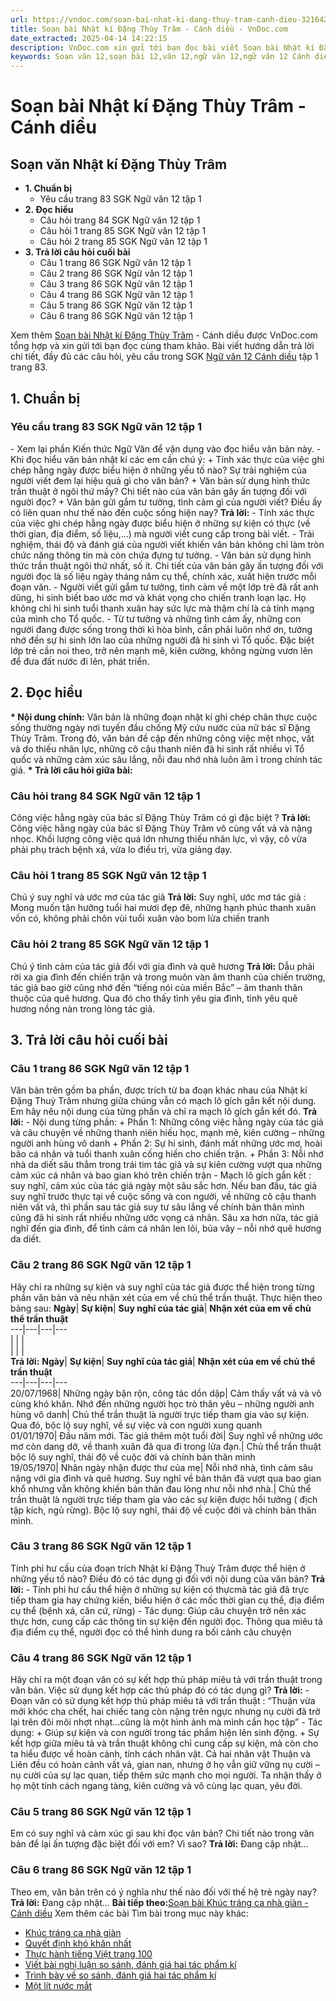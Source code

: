 ```yaml
---
url: https://vndoc.com/soan-bai-nhat-ki-dang-thuy-tram-canh-dieu-321642
title: Soạn bài Nhật kí Đặng Thùy Trâm - Cánh diều - VnDoc.com
date_extracted: 2025-04-14 14:22:15
description: VnDoc.com xin gửi tới bạn đọc bài viết Soạn bài Nhật kí Đặng Thùy Trâm - Cánh diều. Mời các bạn cùng tham khảo chi tiết.
keywords: Soạn văn 12,soạn bài 12,văn 12,ngữ văn 12,ngữ văn 12 Cánh diều,soạn ngữ văn 12,giải ngữ văn 12,soạn văn 12 Cánh diều,soạn văn 12 Cánh diều ngắn nhất,soạn bài 12 cánh diều,soạn văn 12 tập 1 trang 83 Cánh diều,Soạn bài Nhật kí Đặng Thùy Trâm Cánh diều,Soạn bài Nhật kí Đặng Thùy Trâm,Soạn bài Nhật kí Đặng Thùy Trâm ngắn nhất,Soạn văn Nhật kí Đặng Thùy Trâm,Nhật kí Đặng Thùy Trâm,soạn văn 12 tập 1 trang 83
---
```


# Soạn bài Nhật kí Đặng Thùy Trâm - Cánh diều
## Soạn văn Nhật kí Đặng Thùy Trâm
  * **1\. Chuẩn bị**
    * Yêu cầu trang 83 SGK Ngữ văn 12 tập 1
  * **2\. Đọc hiểu**
    * Câu hỏi trang 84 SGK Ngữ văn 12 tập 1
    * Câu hỏi 1 trang 85 SGK Ngữ văn 12 tập 1
    * Câu hỏi 2 trang 85 SGK Ngữ văn 12 tập 1
  * **3\. Trả lời câu hỏi cuối bài**
    * Câu 1 trang 86 SGK Ngữ văn 12 tập 1
    * Câu 2 trang 86 SGK Ngữ văn 12 tập 1
    * Câu 3 trang 86 SGK Ngữ văn 12 tập 1
    * Câu 4 trang 86 SGK Ngữ văn 12 tập 1
    * Câu 5 trang 86 SGK Ngữ văn 12 tập 1
    * Câu 6 trang 86 SGK Ngữ văn 12 tập 1

Xem thêm
[Soạn bài Nhật kí Đặng Thùy Trâm](<https://vndoc.com/soan-bai-nhat-ki-dang-thuy-tram-canh-dieu-321642>) \- Cánh diều được VnDoc.com tổng hợp và xin gửi tới bạn đọc cùng tham khảo. Bài viết hướng dẫn trả lời chi tiết, đầy đủ các câu hỏi, yêu cầu trong SGK [Ngữ văn 12 Cánh diều](<https://vndoc.com/soan-van-12-canh-dieu>) tập 1 trang 83.
## 1\. Chuẩn bị
### Yêu cầu trang 83 SGK Ngữ văn 12 tập 1
\- Xem lại phần Kiến thức Ngữ Văn để vận dụng vào đọc hiểu văn bản này.
\- Khi đọc hiểu văn bản nhật kí các em cần chú ý:
\+ Tính xác thực của việc ghi chép hằng ngày được biểu hiện ở những yếu tố nào? Sự trải nghiệm của người viết đem lại hiệu quả gì cho văn bản?
\+ Văn bản sử dụng hình thức trần thuật ở ngôi thứ mấy? Chi tiết nào của văn bản gây ấn tượng đối với người đọc?
\+ Văn bản gửi gắm tư tưởng, tình cảm gì của người viết? Điều ấy có liên quan như thế nào đến cuộc sống hiện nay?
**Trả lời:**
\- Tính xác thực của việc ghi chép hằng ngày được biểu hiện ở những sự kiện có thực \(về thời gian, địa điểm, số liệu,...\) mà người viết cung cấp trong bài viết.
\- Trải nghiệm, thái độ và đánh giá của người viết khiến văn bản không chỉ làm tròn chức năng thông tin mà còn chứa đựng tư tưởng.
\- Văn bản sử dụng hình thức trần thuật ngôi thứ nhất, số ít. Chi tiết của văn bản gây ấn tượng đối với người đọc là số liệu ngày tháng năm cụ thể, chính xác, xuất hiện trước mỗi đoạn văn.
\- Người viết gửi gắm tư tưởng, tình cảm về một lớp trẻ đã rất anh dũng, hi sinh biết bao ước mơ và khát vọng cho chiến tranh loạn lạc. Họ không chỉ hi sinh tuổi thanh xuân hay sức lực mà thậm chí là cả tính mạng của mình cho Tổ quốc.
\- Từ tư tưởng và những tình cảm ấy, những con người đang được sống trong thời kì hòa bình, cần phải luôn nhớ ơn, tưởng nhớ đến sự hi sinh lớn lao của những người đã hi sinh vì Tổ quốc. Đặc biệt lớp trẻ cần noi theo, trở nên mạnh mẽ, kiên cường, không ngừng vươn lên để đưa đất nước đi lên, phát triển.
## 2\. Đọc hiểu
**\* Nội dung chính:** Văn bản là những đoạn nhật kí ghi chép chân thực cuộc sống thường ngày nơi tuyến đầu chống Mỹ cứu nước của nữ bác sĩ Đặng Thùy Trâm. Trong đó, văn bản đề cập đến những công việc mệt nhọc, vất vả do thiếu nhân lực, những cô cậu thanh niên đã hi sinh rất nhiều vì Tổ quốc và những cảm xúc sâu lắng, nỗi đau nhớ nhà luôn âm ỉ trong chính tác giả.
**\* Trả lời câu hỏi giữa bài:**
### Câu hỏi trang 84 SGK Ngữ văn 12 tập 1
Công việc hằng ngày của bác sĩ Đặng Thùy Trâm có gì đặc biệt ?
**Trả lời:**
Công việc hằng ngày của bác sĩ Đặng Thùy Trâm vô cùng vất vả và nặng nhọc. Khối lượng công việc quá lớn nhưng thiếu nhân lực, vì vậy, cô vừa phải phụ trách bệnh xá, vừa lo điều trị, vừa giảng dạy.
### Câu hỏi 1 trang 85 SGK Ngữ văn 12 tập 1
Chú ý suy nghĩ và ước mơ của tác giả
**Trả lời:**
Suy nghĩ, ước mơ tác giả : Mong muốn tận hưởng tuổi hai mươi đẹp đẽ, những hạnh phúc thanh xuân vốn có, không phải chôn vùi tuổi xuân vào bom lửa chiến tranh
### Câu hỏi 2 trang 85 SGK Ngữ văn 12 tập 1
Chú ý tình cảm của tác giả đối với gia đình và quê hương
**Trả lời:**
Dẫu phải rời xa gia đình đến chiến trận và trong muôn vàn âm thanh của chiến trường, tác giả bao giờ cũng nhớ đến “tiếng nói của miền Bắc” – âm thanh thân thuộc của quê hương. Qua đó cho thấy tình yêu gia đình, tình yêu quê hương nồng nàn trong lòng tác giả.
## 3\. Trả lời câu hỏi cuối bài
### Câu 1 trang 86 SGK Ngữ văn 12 tập 1
Văn bản trên gồm ba phần, được trích từ ba đoạn khác nhau của Nhật kí Đặng Thuỳ Trâm nhưng giữa chúng vẫn có mạch lô gích gắn kết nội dung. Em hãy nêu nội dung của từng phần và chỉ ra mạch lô gích gắn kết đó.
**Trả lời:**
\- Nội dung từng phần:
\+ Phần 1: Những công việc hằng ngày của tác giả và câu chuyện về những thanh niên hiếu học, mạnh mẽ, kiên cường – những người anh hùng vô danh
\+ Phần 2: Sự hi sinh, đánh mất những ước mơ, hoài bão cá nhân và tuổi thanh xuân cống hiến cho chiến trận.
\+ Phần 3: Nỗi nhớ nhà da diết sâu thẳm trong trái tim tác giả và sự kiên cường vượt qua những cảm xúc cá nhân và bao gian khó trên chiến trận
\- Mạch lô gích gắn kết : suy nghĩ, cảm xúc của tác giả ngày một sâu sắc hơn. Nếu ban đầu, tác giả suy nghĩ trước thực tại về cuộc sống và con người, về những cô cậu thanh niên vất vả, thì phần sau tác giả suy tư sâu lắng về chính bản thân mình cũng đã hi sinh rất nhiều những ước vọng cá nhân. Sâu xa hơn nữa, tác giả nghĩ đến gia đình, để tình cảm cá nhân len lỏi, bủa vây – nỗi nhớ quê hương da diết.
### Câu 2 trang 86 SGK Ngữ văn 12 tập 1
Hãy chỉ ra những sự kiện và suy nghĩ của tác giả được thể hiện trong từng phần văn bản và nêu nhận xét của em về chủ thể trần thuật. Thực hiện theo bảng sau:
**Ngày**| **Sự kiện**| **Suy nghĩ của tác giả**| **Nhận xét của em về chủ thể trần thuật**  
---|---|---|---  
| | |   
| | |   
**Trả lời:**
**Ngày**| **Sự kiện**| **Suy nghĩ của tác giả**| **Nhận xét của em về chủ thể trần thuật**  
---|---|---|---  
20/07/1968| Những ngày bận rộn, công tác dồn dập| Cảm thấy vất vả và vô cùng khó khăn. Nhớ đến những người học trò thân yêu – những người anh hùng vô danh| Chủ thể trần thuật là người trực tiếp tham gia vào sự kiện. Qua đó, bộc lộ suy nghĩ, về sự việc và con người xung quanh  
01/01/1970| Đầu năm mới. Tác giả thêm một tuổi đời| Suy nghĩ về những ước mơ còn dang dở, về thanh xuân đã qua đi trong lửa đạn.| Chủ thể trần thuật bộc lộ suy nghĩ, thái độ về cuộc đời và chính bản thân mình  
19/05/1970| Nhân ngày nhận được thư của mẹ| Nỗi nhớ nhà, tình cảm sâu nặng với gia đình và quê hương. Suy nghĩ về bản thân đã vượt qua bao gian khổ nhưng vẫn không khiến bản thân đau lòng như nỗi nhớ nhà.| Chủ thể trần thuật là người trực tiếp tham gia vào các sự kiện được hồi tưởng \( địch tập kích, ngủ rừng\). Bộc lộ suy nghĩ, thái độ về cuộc đời và chính bản thân mình.  
### Câu 3 trang 86 SGK Ngữ văn 12 tập 1
Tính phi hư cấu của đoạn trích Nhật kí Đặng Thuỳ Trâm được thể hiện ở những yếu tố nào? Điều đó có tác dụng gì đối với nội dung của văn bản?
**Trả lời:**
\- Tính phi hư cấu thể hiện ở những sự kiện có thựcmà tác giả đã trực tiếp tham gia hay chứng kiến, biểu hiện ở các mốc thời gian cụ thể, địa điểm cụ thể \(bệnh xá, căn cứ, rừng\)
\- Tác dụng: Giúp câu chuyện trở nên xác thực hơn, cung cấp các thông tin sự kiện đến người đọc. Thông qua miêu tả địa điểm cụ thể, người đọc có thể hình dung ra bối cảnh câu chuyện
### Câu 4 trang 86 SGK Ngữ văn 12 tập 1
Hãy chỉ ra một đoạn văn có sự kết hợp thủ pháp miêu tả với trần thuật trong văn bản. Việc sử dụng kết hợp các thủ pháp đó có tác dụng gì?
**Trả lời:**
\- Đoạn văn có sử dụng kết hợp thủ pháp miêu tả với trần thuật : “Thuận vừa mới khóc cha chết, hai chiếc tang còn nặng trên ngực nhưng nụ cười đã trở lại trên đôi môi nhợt nhạt...cũng là một hình ảnh mà mình cần học tập”
\- Tác dụng:
\+ Giúp sự kiện và con người trong tác phẩm hiện lên sinh động.
\+ Sự kết hợp giữa miêu tả và trần thuật không chỉ cung cấp sự kiện, mà còn cho ta hiểu được về hoàn cảnh, tính cách nhân vật. Cả hai nhân vật Thuận và Liên đều có hoàn cảnh vất vả, gian nan, nhưng ở họ vẫn giữ vững nụ cười – nụ cười của sự lạc quan, tiếp thêm sức mạnh cho mọi người. Ta nhận thấy ở họ một tính cách ngang tàng, kiên cường và vô cùng lạc quan, yêu đời.
### Câu 5 trang 86 SGK Ngữ văn 12 tập 1
Em có suy nghĩ và cảm xúc gì sau khi đọc văn bản? Chi tiết nào trong văn bản để lại ấn tượng đặc biệt đối với em? Vì sao?
**Trả lời:**
Đang cập nhật...
### Câu 6 trang 86 SGK Ngữ văn 12 tập 1
Theo em, văn bản trên có ý nghĩa như thế nào đối với thế hệ trẻ ngày nay?
**Trả lời:**
Đang cập nhật...
**Bài tiếp theo:**[Soạn bài Khúc tráng ca nhà giàn - Cánh diều](<https://vndoc.com/soan-bai-khuc-trang-ca-nha-gian-canh-dieu-321646>)
Xem thêm các bài Tìm bài trong mục này khác:
  * [Khúc tráng ca nhà giàn](</soan-bai-khuc-trang-ca-nha-gian-canh-dieu-321646>)
  * [Quyết định khó khăn nhất](</soan-bai-quyet-dinh-kho-khan-nhat-canh-dieu-321650>)
  * [Thực hành tiếng Việt trang 100](</soan-bai-thuc-hanh-tieng-viet-trang-100-canh-dieu-321651>)
  * [Viết bài nghị luận so sánh, đánh giá hai tác phẩm kí](</soan-bai-viet-bai-nghi-luan-so-sanh-danh-gia-hai-tac-pham-ki-canh-dieu-321653>)
  * [Trình bày về so sánh, đánh giá hai tác phẩm kí](</soan-bai-trinh-bay-ve-so-sanh-danh-gia-hai-tac-pham-ki-canh-dieu-321655>)
  * [Một lít nước mắt](</soan-bai-mot-lit-nuoc-mat-canh-dieu-321658>)

